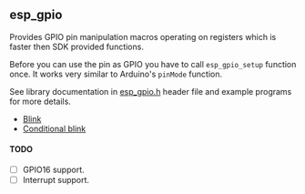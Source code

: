 ## esp_gpio 

Provides GPIO pin manipulation macros operating on registers which is 
faster then SDK provided functions.

Before you can use the pin as GPIO you have to call `esp_gpio_setup` function
once. It works very similar to Arduino's `pinMode` function. 

See library documentation in [esp_gpio.h](esp_gpio.h) header file and 
example programs for more details.

- [Blink](../../examples/blink)
- [Conditional blink](../../examples/blink_cond)

#### TODO

- [ ] GPIO16 support. 
- [ ] Interrupt support.

